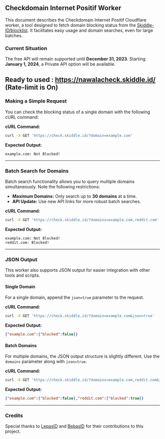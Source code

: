 ## Checkdomain Internet Positif Worker
This document describes the Checkdomain Internet Positif Cloudflare worker, a tool designed to fetch domain blocking status from the [Skiddle-ID/blocklist](https://github.com/Skiddle-ID/blocklist). It facilitates easy usage and domain searches, even for large batches.

### Current Situation
The free API will remain supported until **December 31, 2023**. Starting **January 1, 2024**, a Private API option will be available.

**Ready to used** : https://nawalacheck.skiddle.id/ (Rate-limit is On)
---

### Making a Simple Request
You can check the blocking status of a single domain with the following cURL command:

**cURL Command:**
```bash
curl -X GET 'https://check.skiddle.id/?domain=example.com'
```

**Expected Output:**
```
example.com: Not Blocked!
```

---

### Batch Search for Domains
Batch search functionality allows you to query multiple domains simultaneously. Note the following restrictions:
- **Maximum Domains:** Only search up to **30 domains** at a time. 
- **API Update:** Use new API links for more robust batch searches.

**cURL Command:**
```bash
curl -X GET 'https://check.skiddle.id/?domains=example.com,reddit.com'
```

**Expected Output:**
```
example.com: Not Blocked!
reddit.com: Blocked!
```

---

### JSON Output
This worker also supports JSON output for easier integration with other tools and scripts.

#### Single Domain
For a single domain, append the `json=true` parameter to the request.

**cURL Command:**
```bash
curl -X GET 'https://check.skiddle.id/?domain=example.com&json=true'
```

**Expected Output:**
```json
{"example.com":{"blocked":false}}
```

#### Batch Domains
For multiple domains, the JSON output structure is slightly different. Use the `domains` parameter along with `json=true`.

**cURL Command:**
```bash
curl -X GET 'https://check.skiddle.id/?domains=example.com,reddit.com&json=true'
```

**Expected Output:**
```json
{"example.com":{"blocked":false},"reddit.com":{"blocked":true}}
```

---

### Credits
Special thanks to [LepasID](https://github.com/lepasid) and [BebasID](https://github.com/bebasid) for their contributions to this project.

